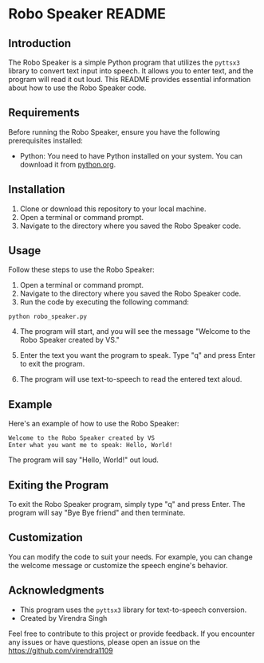 # Robo Speaker README

## Introduction
The Robo Speaker is a simple Python program that utilizes the `pyttsx3` library to convert text input into speech. It allows you to enter text, and the program will read it out loud. This README provides essential information about how to use the Robo Speaker code.

## Requirements
Before running the Robo Speaker, ensure you have the following prerequisites installed:

- Python: You need to have Python installed on your system. You can download it from [python.org](https://www.python.org/downloads/).

## Installation
1. Clone or download this repository to your local machine.
2. Open a terminal or command prompt.
3. Navigate to the directory where you saved the Robo Speaker code.

## Usage
Follow these steps to use the Robo Speaker:

1. Open a terminal or command prompt.
2. Navigate to the directory where you saved the Robo Speaker code.
3. Run the code by executing the following command:

```
python robo_speaker.py
```

4. The program will start, and you will see the message "Welcome to the Robo Speaker created by VS."

5. Enter the text you want the program to speak. Type "q" and press Enter to exit the program.

6. The program will use text-to-speech to read the entered text aloud.

## Example
Here's an example of how to use the Robo Speaker:

```
Welcome to the Robo Speaker created by VS
Enter what you want me to speak: Hello, World!
```

The program will say "Hello, World!" out loud.

## Exiting the Program
To exit the Robo Speaker program, simply type "q" and press Enter. The program will say "Bye Bye friend" and then terminate.

## Customization
You can modify the code to suit your needs. For example, you can change the welcome message or customize the speech engine's behavior.


## Acknowledgments
- This program uses the `pyttsx3` library for text-to-speech conversion.
- Created by Virendra Singh

Feel free to contribute to this project or provide feedback. If you encounter any issues or have questions, please open an issue on the https://github.com/virendra1109
